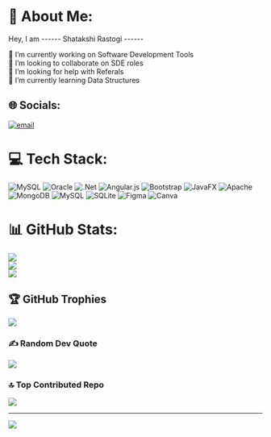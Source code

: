 # 💫 About Me:
Hey, I am ------ Shatakshi Rastogi ------

🔭 I’m currently working on Software Development Tools<br>👯 I’m looking to collaborate on SDE roles<br>🤝 I’m looking for help with Referals <br>🌱 I’m currently learning Data Structures<br>


## 🌐 Socials:
[![email](https://img.shields.io/badge/Email-D14836?logo=gmail&logoColor=white)](mailto:rastogishatakshi91@gmail.com) 

# 💻 Tech Stack:
![MySQL](https://img.shields.io/badge/mysql-4479A1.svg?style=plastic&logo=mysql&logoColor=white) ![Oracle](https://img.shields.io/badge/Oracle-F80000?style=plastic&logo=oracle&logoColor=white) ![.Net](https://img.shields.io/badge/.NET-5C2D91?style=plastic&logo=.net&logoColor=white) ![Angular.js](https://img.shields.io/badge/angular.js-%23E23237.svg?style=plastic&logo=angularjs&logoColor=white) ![Bootstrap](https://img.shields.io/badge/bootstrap-%238511FA.svg?style=plastic&logo=bootstrap&logoColor=white) ![JavaFX](https://img.shields.io/badge/javafx-%23FF0000.svg?style=plastic&logo=javafx&logoColor=white) ![Apache](https://img.shields.io/badge/apache-%23D42029.svg?style=plastic&logo=apache&logoColor=white) ![MongoDB](https://img.shields.io/badge/MongoDB-%234ea94b.svg?style=plastic&logo=mongodb&logoColor=white) ![MySQL](https://img.shields.io/badge/mysql-4479A1.svg?style=plastic&logo=mysql&logoColor=white) ![SQLite](https://img.shields.io/badge/sqlite-%2307405e.svg?style=plastic&logo=sqlite&logoColor=white) ![Figma](https://img.shields.io/badge/figma-%23F24E1E.svg?style=plastic&logo=figma&logoColor=white) ![Canva](https://img.shields.io/badge/Canva-%2300C4CC.svg?style=plastic&logo=Canva&logoColor=white)
# 📊 GitHub Stats:
![](https://github-readme-stats.vercel.app/api?username=Shatakshi91&theme=dark&hide_border=false&include_all_commits=true&count_private=true)<br/>
![](https://nirzak-streak-stats.vercel.app/?user=Shatakshi91&theme=dark&hide_border=false)<br/>
![](https://github-readme-stats.vercel.app/api/top-langs/?username=Shatakshi91&theme=dark&hide_border=false&include_all_commits=true&count_private=true&layout=compact)

## 🏆 GitHub Trophies
![](https://github-profile-trophy.vercel.app/?username=Shatakshi91&theme=radical&no-frame=false&no-bg=false&margin-w=4)

### ✍️ Random Dev Quote
![](https://quotes-github-readme.vercel.app/api?type=vetical&theme=tokyonight)

### 🔝 Top Contributed Repo
![](https://github-contributor-stats.vercel.app/api?username=Shatakshi91&limit=5&theme=dark&combine_all_yearly_contributions=true)

---
[![](https://visitcount.itsvg.in/api?id=Shatakshi91&icon=0&color=0)](https://visitcount.itsvg.in)

<!-- Proudly created with GPRM ( https://gprm.itsvg.in ) -->
